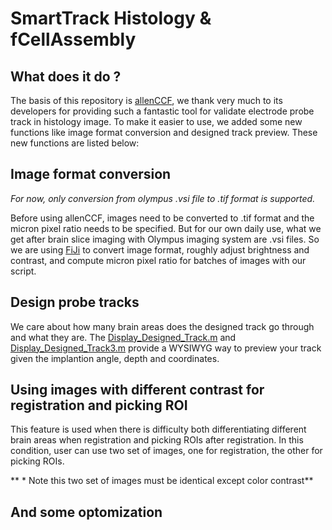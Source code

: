 # SmartTrack Histology & fCellAssembly

## What does it do ?

The basis of this repository is [allenCCF](https://github.com/cortex-lab/allenCCF), we thank very much to its developers for providing such a fantastic tool for validate electrode probe track in histology image. To make it easier to use, we added some new functions like image format conversion and designed track preview. These new functions are listed below:

## Image format conversion

*For now, only conversion from olympus .vsi file to .tif format is supported.*

Before using allenCCF, images need to be converted to .tif format and the micron pixel ratio needs to be specified. But for our own daily use, what we get after brain slice imaging with Olympus imaging system are .vsi files. So we are using [FiJi](http://fiji.sc/) to  convert image format, roughly adjust brightness and contrast, and compute micron pixel ratio for batches of images with our script.

## Design probe tracks

We care about how many brain areas does the designed track go through and what they are. The [Display_Designed_Track.m](https://github.com/StringXD/SmartTrack-Histology/blob/master/SHARP-Track/Display_Designed_Track.m) and [Display_Designed_Track3.m](https://github.com/StringXD/SmartTrack-Histology/blob/master/SHARP-Track/Display_Designed_Track3.m) provide a WYSIWYG way to preview your track given the implantion angle, depth and coordinates.

## Using images with different contrast for registration and picking ROI

This feature is used when there is difficulty both differentiating different brain areas when registration and picking ROIs after registration. In this condition, user can use two set of images, one for registration, the other for picking ROIs.

** * Note this two set of images must be identical except color contrast**

## And some optomization

